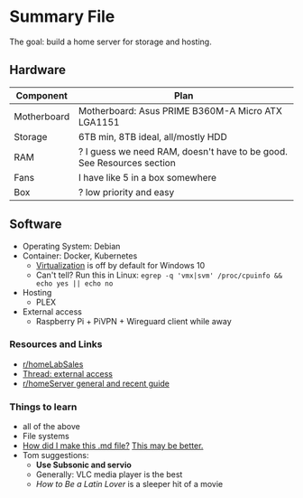 # Summary File
The goal: build a home server for storage and hosting.

## Hardware

| Component | Plan |
| --- | --- |
| Motherboard | Motherboard: Asus PRIME B360M-A Micro ATX LGA1151 |
| Storage | 6TB min, 8TB ideal, all/mostly HDD |
| RAM | ? I guess we need RAM, doesn't have to be good. See Resources section |
| Fans | I have like 5 in a box somewhere |
| Box | ? low priority and easy |


## Software
* Operating System: Debian
* Container: Docker, Kubernetes
  * [Virtualization](https://docs.docker.com/desktop/windows/troubleshoot/#virtualization) is off by default for Windows 10
  * Can't tell? Run this in Linux: `egrep -q 'vmx|svm' /proc/cpuinfo && echo yes || echo no`
* Hosting
  * PLEX
* External access
  * Raspberry Pi + PiVPN + Wireguard client while away

### Resources and Links
* [r/homeLabSales](https://www.reddit.com/r/homelabsales/)
* [Thread: external access](https://www.reddit.com/r/HomeServer/comments/vnx0ar/comment/ie9rsjj/?utm_source=share&utm_medium=ios_app&utm_name=iossmf&context=3)
* [r/homeServer general and recent guide](https://www.reddit.com/r/HomeServer/comments/vgsibz/tools_and_resources_for_selfhosted_home_server/?utm_source=share&utm_medium=ios_app&utm_name=iossmf)


### Things to learn
* all of the above
* File systems
* [How did I make this .md file?](https://www.markdownguide.org/cheat-sheet/) [This may be better.](https://github.com/tchapi/markdown-cheatsheet/blob/master/README.md)
* Tom suggestions:
  * **Use Subsonic and servio**
  * Generally: VLC media player is the best 
  * *How to Be a Latin Lover* is a sleeper hit of a movie
